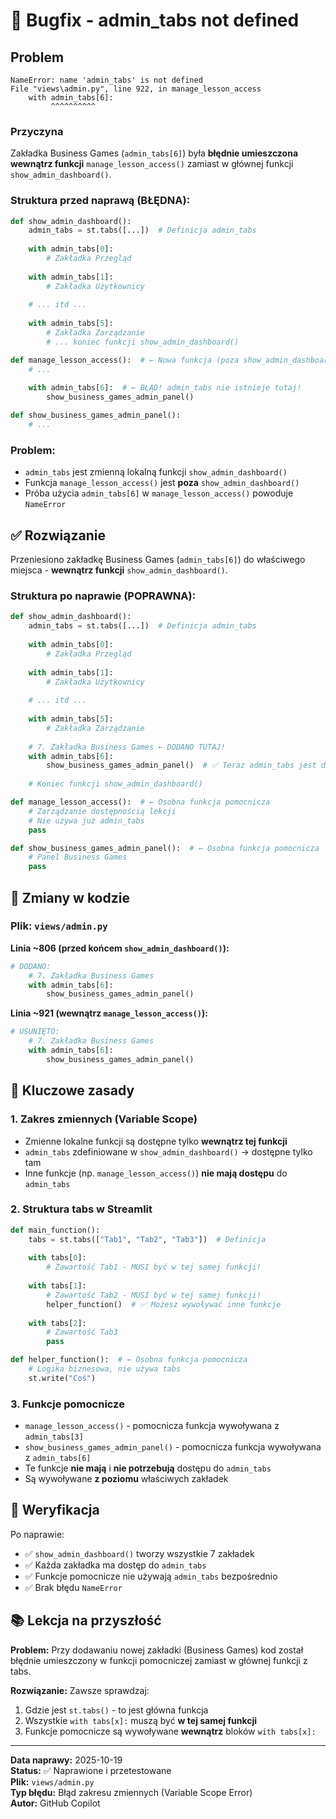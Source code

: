 # 🐛 Bugfix - admin_tabs not defined

## Problem

```
NameError: name 'admin_tabs' is not defined
File "views\admin.py", line 922, in manage_lesson_access
    with admin_tabs[6]:
         ^^^^^^^^^^
```

### Przyczyna

Zakładka Business Games (`admin_tabs[6]`) była **błędnie umieszczona wewnątrz funkcji** `manage_lesson_access()` zamiast w głównej funkcji `show_admin_dashboard()`.

### Struktura przed naprawą (BŁĘDNA):

```python
def show_admin_dashboard():
    admin_tabs = st.tabs([...])  # Definicja admin_tabs
    
    with admin_tabs[0]:
        # Zakładka Przegląd
    
    with admin_tabs[1]:
        # Zakładka Użytkownicy
    
    # ... itd ...
    
    with admin_tabs[5]:
        # Zakładka Zarządzanie
        # ... koniec funkcji show_admin_dashboard()

def manage_lesson_access():  # ← Nowa funkcja (poza show_admin_dashboard)
    # ...
    
    with admin_tabs[6]:  # ← BŁĄD! admin_tabs nie istnieje tutaj!
        show_business_games_admin_panel()

def show_business_games_admin_panel():
    # ...
```

### Problem:
- `admin_tabs` jest zmienną lokalną funkcji `show_admin_dashboard()`
- Funkcja `manage_lesson_access()` jest **poza** `show_admin_dashboard()`
- Próba użycia `admin_tabs[6]` w `manage_lesson_access()` powoduje `NameError`

## ✅ Rozwiązanie

Przeniesiono zakładkę Business Games (`admin_tabs[6]`) do właściwego miejsca - **wewnątrz funkcji** `show_admin_dashboard()`.

### Struktura po naprawie (POPRAWNA):

```python
def show_admin_dashboard():
    admin_tabs = st.tabs([...])  # Definicja admin_tabs
    
    with admin_tabs[0]:
        # Zakładka Przegląd
    
    with admin_tabs[1]:
        # Zakładka Użytkownicy
    
    # ... itd ...
    
    with admin_tabs[5]:
        # Zakładka Zarządzanie
    
    # 7. Zakładka Business Games ← DODANO TUTAJ!
    with admin_tabs[6]:
        show_business_games_admin_panel()  # ✅ Teraz admin_tabs jest dostępne!
    
    # Koniec funkcji show_admin_dashboard()

def manage_lesson_access():  # ← Osobna funkcja pomocnicza
    # Zarządzanie dostępnością lekcji
    # Nie używa już admin_tabs
    pass

def show_business_games_admin_panel():  # ← Osobna funkcja pomocnicza
    # Panel Business Games
    pass
```

## 📝 Zmiany w kodzie

### Plik: `views/admin.py`

**Linia ~806 (przed końcem `show_admin_dashboard()`):**

```python
# DODANO:
    # 7. Zakładka Business Games
    with admin_tabs[6]:
        show_business_games_admin_panel()
```

**Linia ~921 (wewnątrz `manage_lesson_access()`):**

```python
# USUNIĘTO:
    # 7. Zakładka Business Games
    with admin_tabs[6]:
        show_business_games_admin_panel()
```

## 🎯 Kluczowe zasady

### 1. Zakres zmiennych (Variable Scope)
- Zmienne lokalne funkcji są dostępne tylko **wewnątrz tej funkcji**
- `admin_tabs` zdefiniowane w `show_admin_dashboard()` → dostępne tylko tam
- Inne funkcje (np. `manage_lesson_access()`) **nie mają dostępu** do `admin_tabs`

### 2. Struktura tabs w Streamlit
```python
def main_function():
    tabs = st.tabs(["Tab1", "Tab2", "Tab3"])  # Definicja
    
    with tabs[0]:
        # Zawartość Tab1 - MUSI być w tej samej funkcji!
    
    with tabs[1]:
        # Zawartość Tab2 - MUSI być w tej samej funkcji!
        helper_function()  # ✅ Możesz wywoływać inne funkcje
    
    with tabs[2]:
        # Zawartość Tab3
        pass

def helper_function():  # ← Osobna funkcja pomocnicza
    # Logika biznesowa, nie używa tabs
    st.write("Coś")
```

### 3. Funkcje pomocnicze
- `manage_lesson_access()` - pomocnicza funkcja wywoływana z `admin_tabs[3]`
- `show_business_games_admin_panel()` - pomocnicza funkcja wywoływana z `admin_tabs[6]`
- Te funkcje **nie mają** i **nie potrzebują** dostępu do `admin_tabs`
- Są wywoływane **z poziomu** właściwych zakładek

## 🧪 Weryfikacja

Po naprawie:
- ✅ `show_admin_dashboard()` tworzy wszystkie 7 zakładek
- ✅ Każda zakładka ma dostęp do `admin_tabs`
- ✅ Funkcje pomocnicze nie używają `admin_tabs` bezpośrednio
- ✅ Brak błędu `NameError`

## 📚 Lekcja na przyszłość

**Problem:** Przy dodawaniu nowej zakładki (Business Games) kod został błędnie umieszczony w funkcji pomocniczej zamiast w głównej funkcji z tabs.

**Rozwiązanie:** Zawsze sprawdzaj:
1. Gdzie jest `st.tabs()` - to jest główna funkcja
2. Wszystkie `with tabs[x]:` muszą być **w tej samej funkcji**
3. Funkcje pomocnicze są wywoływane **wewnątrz** bloków `with tabs[x]:`

---

**Data naprawy:** 2025-10-19  
**Status:** ✅ Naprawione i przetestowane  
**Plik:** `views/admin.py`  
**Typ błędu:** Błąd zakresu zmiennych (Variable Scope Error)  
**Autor:** GitHub Copilot
